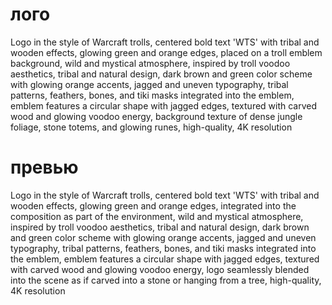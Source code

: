 # лого

Logo in the style of Warcraft trolls, centered bold text 'WTS' with tribal and wooden effects, glowing green and orange
edges, placed on a troll emblem background, wild and mystical atmosphere, inspired by troll voodoo aesthetics, tribal
and natural design, dark brown and green color scheme with glowing orange accents, jagged and uneven typography, tribal
patterns, feathers, bones, and tiki masks integrated into the emblem, emblem features a circular shape with jagged
edges, textured with carved wood and glowing voodoo energy, background texture of dense jungle foliage, stone totems,
and glowing runes, high-quality, 4K resolution

# превью

Logo in the style of Warcraft trolls, centered bold text 'WTS' with tribal and wooden effects, glowing green and orange
edges, integrated into the composition as part of the environment, wild and mystical atmosphere, inspired by troll
voodoo aesthetics, tribal and natural design, dark brown and green color scheme with glowing orange accents, jagged and
uneven typography, tribal patterns, feathers, bones, and tiki masks integrated into the emblem, emblem features a
circular shape with jagged edges, textured with carved wood and glowing voodoo energy, logo seamlessly blended into the
scene as if carved into a stone or hanging from a tree, high-quality, 4K resolution
